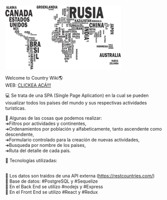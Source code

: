 <p align="left">
  <img height="200" src="./countries.png" />
</p>

<p>
  Welcome to Country Wiki🌎 <br/>
  WEB: <a href="https://pi-countries-sebastianacunam.vercel.app/" target="_blank"> CLICKEA ACÁ!!! </a>
</p>  

<p>💻 Se trata de una SPA (Single Page Aplication) en la cual se pueden visualizar todos los
países del mundo y sus respectivas actividades turísticas.<p/>

<p>
🚀 Algunas de las cosas que podemos realizar: <br/>
➜Filtros por actividades y continentes,<br/>
➜Ordenamientos por población y alfabeticamente, tanto ascendente como descendente,<br/>
➜Formulario controlado para la creación de nuevas actividades,<br/>
➜Busqueda por nombre de los paises,<br/>
➜Ruta del detalle de cada país.<br/>
</p>

<p>
🚀 Tecnologías utilizadas: <br/><br/>

📌 Los datos son traidos de una API externa (https://restcountries.com/) <br/>
📌 Base de datos: #PostgreSQL y #Sequelize <br/>
📌 En el Back End se utilizo #nodejs y #Express<br/>
📌 En el Front End se utilizo #React y #Redux<br/>
</p>

